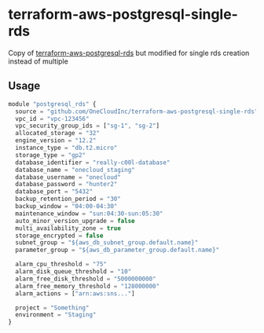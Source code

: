 # terraform-aws-postgresql-single-rds

Copy of [terraform-aws-postgresql-rds](https://github.com/OneCloudInc/terraform-aws-postgresql-rds) but modified for single rds creation instead of multiple

## Usage

```javascript
module "postgresql_rds" {
  source = "github.com/OneCloudInc/terraform-aws-postgresql-single-rds"
  vpc_id = "vpc-123456"
  vpc_security_group_ids = ["sg-1", "sg-2"]
  allocated_storage = "32"
  engine_version = "12.2"
  instance_type = "db.t2.micro"
  storage_type = "gp2"
  database_identifier = "really-c00l-database"
  database_name = "onecloud_staging"
  database_username = "onecloud"
  database_password = "hunter2"
  database_port = "5432"
  backup_retention_period = "30"
  backup_window = "04:00-04:30"
  maintenance_window = "sun:04:30-sun:05:30"
  auto_minor_version_upgrade = false
  multi_availability_zone = true
  storage_encrypted = false
  subnet_group = "${aws_db_subnet_group.default.name}"
  parameter_group = "${aws_db_parameter_group.default.name}"

  alarm_cpu_threshold = "75"
  alarm_disk_queue_threshold = "10"
  alarm_free_disk_threshold = "5000000000"
  alarm_free_memory_threshold = "128000000"
  alarm_actions = ["arn:aws:sns..."]

  project = "Something"
  environment = "Staging"
}
```
